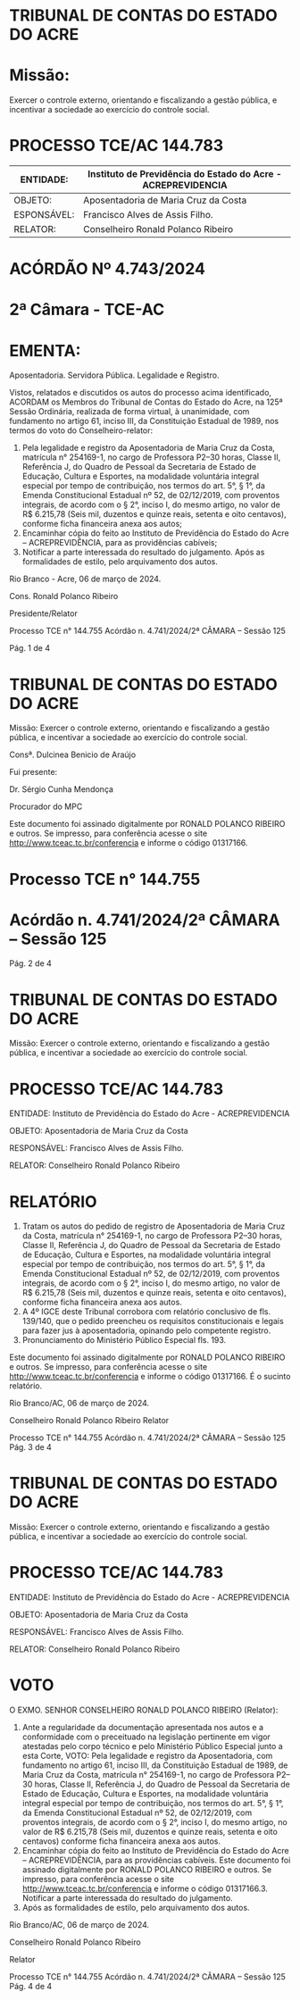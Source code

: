 # TRIBUNAL DE CONTAS DO ESTADO DO ACRE

# Missão:

Exercer o controle externo, orientando e fiscalizando a gestão pública, e incentivar a sociedade ao exercício do controle social.

# PROCESSO TCE/AC 144.783

|ENTIDADE:|Instituto de Previdência do Estado do Acre - ACREPREVIDENCIA|
|---|---|
|OBJETO:|Aposentadoria de Maria Cruz da Costa|
|ESPONSÁVEL:|Francisco Alves de Assis Filho.|
|RELATOR:|Conselheiro Ronald Polanco Ribeiro|

# ACÓRDÃO Nº 4.743/2024

# 2ª Câmara - TCE-AC

# EMENTA:

Aposentadoria. Servidora Pública. Legalidade e Registro.

Vistos, relatados e discutidos os autos do processo acima identificado, ACORDAM os Membros do Tribunal de Contas do Estado do Acre, na 125ª Sessão Ordinária, realizada de forma virtual, à unanimidade, com fundamento no artigo 61, inciso III, da Constituição Estadual de 1989, nos termos do voto do Conselheiro-relator:

1. Pela legalidade e registro da Aposentadoria de Maria Cruz da Costa, matrícula n° 254169-1, no cargo de Professora P2–30 horas, Classe II, Referência J, do Quadro de Pessoal da Secretaria de Estado de Educação, Cultura e Esportes, na modalidade voluntária integral especial por tempo de contribuição, nos termos do art. 5°, § 1°, da Emenda Constitucional Estadual nº 52, de 02/12/2019, com proventos integrais, de acordo com o § 2°, inciso I, do mesmo artigo, no valor de R$ 6.215,78 (Seis mil, duzentos e quinze reais, setenta e oito centavos), conforme ficha financeira anexa aos autos;
2. Encaminhar cópia do feito ao Instituto de Previdência do Estado do Acre – ACREPREVIDÊNCIA, para as providências cabíveis;
3. Notificar a parte interessada do resultado do julgamento. Após as formalidades de estilo, pelo arquivamento dos autos.

Rio Branco - Acre, 06 de março de 2024.

Cons. Ronald Polanco Ribeiro

Presidente/Relator

Processo TCE n° 144.755 Acórdão n. 4.741/2024/2ª CÂMARA – Sessão 125

Pág. 1 de 4

# TRIBUNAL DE CONTAS DO ESTADO DO ACRE

Missão: Exercer o controle externo, orientando e fiscalizando a gestão pública, e incentivar a sociedade ao exercício do controle social.

Consª. Dulcinea Benicio de Araújo

Fui presente:

Dr. Sérgio Cunha Mendonça

Procurador do MPC

Este documento foi assinado digitalmente por RONALD POLANCO RIBEIRO e outros. Se impresso, para conferência acesse o site http://www.tceac.tc.br/conferencia e informe o código 01317166.

# Processo TCE n° 144.755

# Acórdão n. 4.741/2024/2ª CÂMARA – Sessão 125

Pág. 2 de 4

# TRIBUNAL DE CONTAS DO ESTADO DO ACRE

Missão: Exercer o controle externo, orientando e fiscalizando a gestão pública, e incentivar a sociedade ao exercício do controle social.

# PROCESSO TCE/AC 144.783

ENTIDADE: Instituto de Previdência do Estado do Acre - ACREPREVIDENCIA

OBJETO: Aposentadoria de Maria Cruz da Costa

RESPONSÁVEL: Francisco Alves de Assis Filho.

RELATOR: Conselheiro Ronald Polanco Ribeiro

# RELATÓRIO

1. Tratam os autos do pedido de registro de Aposentadoria de Maria Cruz da Costa, matrícula n° 254169-1, no cargo de Professora P2–30 horas, Classe II, Referência J, do Quadro de Pessoal da Secretaria de Estado de Educação, Cultura e Esportes, na modalidade voluntária integral especial por tempo de contribuição, nos termos do art. 5°, § 1°, da Emenda Constitucional Estadual nº 52, de 02/12/2019, com proventos integrais, de acordo com o § 2°, inciso I, do mesmo artigo, no valor de R$ 6.215,78 (Seis mil, duzentos e quinze reais, setenta e oito centavos), conforme ficha financeira anexa aos autos.
2. A 4º IGCE deste Tribunal corrobora com relatório conclusivo de fls. 139/140, que o pedido preencheu os requisitos constitucionais e legais para fazer jus à aposentadoria, opinando pelo competente registro.
3. Pronunciamento do Ministério Público Especial fls. 193.

Este documento foi assinado digitalmente por RONALD POLANCO RIBEIRO e outros. Se impresso, para conferência acesse o site http://www.tceac.tc.br/conferencia e informe o código 01317166. É o sucinto relatório.

Rio Branco/AC, 06 de março de 2024.

Conselheiro Ronald Polanco Ribeiro
Relator

Processo TCE n° 144.755 Acórdão n. 4.741/2024/2ª CÂMARA – Sessão 125 Pág. 3 de 4

# TRIBUNAL DE CONTAS DO ESTADO DO ACRE

Missão: Exercer o controle externo, orientando e fiscalizando a gestão pública, e incentivar a sociedade ao exercício do controle social.

# PROCESSO TCE/AC 144.783

ENTIDADE: Instituto de Previdência do Estado do Acre - ACREPREVIDENCIA

OBJETO: Aposentadoria de Maria Cruz da Costa

RESPONSÁVEL: Francisco Alves de Assis Filho.

RELATOR: Conselheiro Ronald Polanco Ribeiro

# VOTO

O EXMO. SENHOR CONSELHEIRO RONALD POLANCO RIBEIRO (Relator):

1. Ante a regularidade da documentação apresentada nos autos e a conformidade com o preceituado na legislação pertinente em vigor atestadas pelo corpo técnico e pelo Ministério Público Especial junto a esta Corte, VOTO:
Pela legalidade e registro da Aposentadoria, com fundamento no artigo 61, inciso III, da Constituição Estadual de 1989, de Maria Cruz da Costa, matrícula n° 254169-1, no cargo de Professora P2–30 horas, Classe II, Referência J, do Quadro de Pessoal da Secretaria de Estado de Educação, Cultura e Esportes, na modalidade voluntária integral especial por tempo de contribuição, nos termos do art. 5°, § 1°, da Emenda Constitucional Estadual nº 52, de 02/12/2019, com proventos integrais, de acordo com o § 2°, inciso I, do mesmo artigo, no valor de R$ 6.215,78 (Seis mil, duzentos e quinze reais, setenta e oito centavos) conforme ficha financeira anexa aos autos.
2. Encaminhar cópia do feito ao Instituto de Previdência do Estado do Acre – ACREPREVIDÊNCIA, para as providências cabíveis. Este documento foi assinado digitalmente por RONALD POLANCO RIBEIRO e outros. Se impresso, para conferência acesse o site http://www.tceac.tc.br/conferencia e informe o código 01317166.3. Notificar a parte interessada do resultado do julgamento.
3. Após as formalidades de estilo, pelo arquivamento dos autos.

Rio Branco/AC, 06 de março de 2024.

Conselheiro Ronald Polanco Ribeiro

Relator

Processo TCE n° 144.755 Acórdão n. 4.741/2024/2ª CÂMARA – Sessão 125 Pág. 4 de 4

